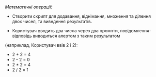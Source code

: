 _Математичні операції:_


* Створити скрипт для додавання, віднімання, множення та ділення двох чисел, та виведення результатів.


* Користувач вводить два числа через два промпти, повідомлення-відповідь виводиться алертом з таким результатом

(наприклад, Користувач ввів 2 і 2):

* 2 + 2 = 4
* 2 - 2 = 0
* 2 * 2 = 4
* 2 / 2 = 1